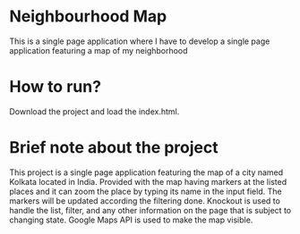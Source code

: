 # Neighbourhood Map
This is a single page application where I have to develop a single page application featuring a map of my neighborhood
# How to run?
Download the project and load the index.html.
# Brief note about the project
This project is a single page application featuring the map of a city named Kolkata located in India.
Provided with the map having markers at the listed places and it can zoom the place by typing its name in the input field. The markers will be updated according the filtering done.
Knockout is used to handle the list, filter, and any other information on the page that is subject to changing state.
Google Maps API is used to make the map visible.
